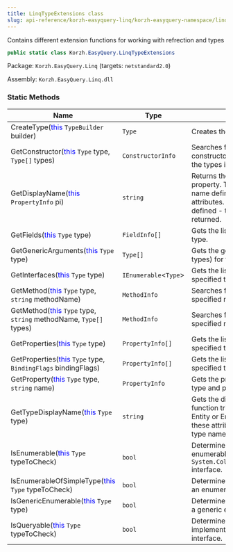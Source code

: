 ```yaml
---
title: LinqTypeExtensions class
slug: api-reference/korzh-easyquery-linq/korzh-easyquery-namespace/linqtypeextensions-class
---
```



Contains different extension functions for working with refrection and types
```csharp
public static class Korzh.EasyQuery.LinqTypeExtensions

```
Package: `Korzh.EasyQuery.Linq` (targets: `netstandard2.0`)

Assembly: `Korzh.EasyQuery.Linq.dll`

### Static Methods

| Name | Type | Description | 
| --- | --- | --- | 
| CreateType(<span style='color: blue'>this</span> `TypeBuilder` builder) | `Type` | Creates the type. | 
| GetConstructor(<span style='color: blue'>this</span> `Type` type, `Type[]` types) | `ConstructorInfo` | Searches for a public instance constructor whose parameters match the types in  the specified array. | 
| GetDisplayName(<span style='color: blue'>this</span> `PropertyInfo` pi) | `string` | Returns the display name of the property.  This function tries to get the name defined by Display or DisplayName attributes.  If any of these attributes is not defined - then the property name is returned. | 
| GetFields(<span style='color: blue'>this</span> `Type` type) | `FieldInfo[]` | Gets the list of fields for the specified type. | 
| GetGenericArguments(<span style='color: blue'>this</span> `Type` type) | `Type[]` | Gets the generic arguments (the list of types) for the specified type. | 
| GetInterfaces(<span style='color: blue'>this</span> `Type` type) | `IEnumerable`&lt;`Type`&gt; | Gets the list of interfaces for the specified type. | 
| GetMethod(<span style='color: blue'>this</span> `Type` type, `string` methodName) | `MethodInfo` | Searches for the public method with the specified name. | 
| GetMethod(<span style='color: blue'>this</span> `Type` type, `string` methodName, `Type[]` types) | `MethodInfo` | Searches for the public method with the specified name. | 
| GetProperties(<span style='color: blue'>this</span> `Type` type) | `PropertyInfo[]` | Gets the list of properties for the specified type. | 
| GetProperties(<span style='color: blue'>this</span> `Type` type, `BindingFlags` bindingFlags) | `PropertyInfo[]` | Gets the list of properties for the specified type. | 
| GetProperty(<span style='color: blue'>this</span> `Type` type, `string` name) | `PropertyInfo` | Gets the property info for the specified type and property name. | 
| GetTypeDisplayName(<span style='color: blue'>this</span> `Type` type) | `string` | Gets the display name of the type.  This function tries to get the name defined by Entity or EntityName attributes.  If any of these attributes is not defined - then the type name is returned. | 
| IsEnumerable(<span style='color: blue'>this</span> `Type` typeToCheck) | `bool` | Determines whether the specified type is enumerable (supports `System.Collections.Generic.IEnumerable` interface. | 
| IsEnumerableOfSimpleType(<span style='color: blue'>this</span> `Type` typeToCheck) | `bool` | Determines whether the specified type is an enumerable of some simple type . | 
| IsGenericEnumerable(<span style='color: blue'>this</span> `Type` type) | `bool` | Determines whether the specified type is a generic enumerable. | 
| IsQueryable(<span style='color: blue'>this</span> `Type` typeToCheck) | `bool` | Determines whether the specified type implements `System.Linq.IQueryable` interface. |